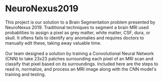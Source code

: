 # NeuroNexus2019

This project is our solution to a Brain Segmentation problem presented by NeuroNexus 2019. Traditional techniques to segment a brain MRI
used probablities to assign a pixel as grey matter, white matter, CSF, dura, or skull. It oftens fails to identify any anomalies and requires
doctors to manually edit these, taking away valuable time. 
<br/><br/>
Our team designed a solution by training a Convolutional Neural Network (CNN) to take 23x23 patches surrounding each pixel of an MRI scan
and classify that pixel based on its surroundings. Included here are the steps to read in, normalize, and process an MRI image along with
the CNN model's training and testing. 
